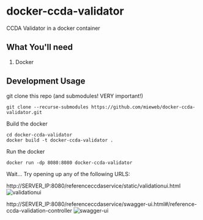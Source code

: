 # docker-ccda-validator

CCDA Validator in a docker container

## What You'll need

1. Docker

## Development Usage

git clone this repo (and submodules! VERY important!)
```
git clone --recurse-submodules https://github.com/mieweb/docker-ccda-validator.git
```

Build the docker
```
cd docker-ccda-validator
docker build -t docker-ccda-validator .
```

Run the docker
```
docker run -dp 8080:8080 docker-ccda-validator
```

Wait...
Try opening up any of the following URLS:

http://SERVER_IP:8080/referenceccdaservice/static/validationui.html
![validationui](https://i.imgur.com/DM3E6ny.png)

http://SERVER_IP:8080/referenceccdaservice/swagger-ui.html#/reference-ccda-validation-controller
![swagger-ui](https://i.imgur.com/1OdtDyg.png)